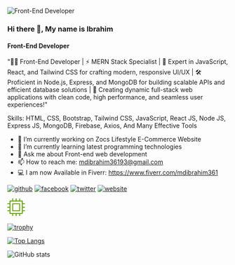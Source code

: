![Front-End Developer](https://i.ibb.co.com/9T62vdB/Banner.jpg)

### Hi there 👋, My name is Ibrahim
#### Front-End Developer


"👨‍💻 Front-End Developer | ⚡ MERN Stack Specialist | 🎨 Expert in JavaScript, React, and Tailwind CSS for crafting modern, responsive UI/UX | 🛠️ Proficient in Node.js, Express, and MongoDB for building scalable APIs and efficient database solutions | 🚀 Creating dynamic full-stack web applications with clean code, high performance, and seamless user experiences!"

Skills: HTML, CSS, Bootstrap, Tailwind CSS, JavaScript, React JS, Node JS, Express JS, MongoDB, Firebase, Axios, And Many Effective Tools

- 🔭 I’m currently working on Zocs Lifestyle E-Commerce Website 
- 🌱 I’m currently learning latest programming technologies
- 💬 Ask me about Front-end web development 
- 📫 How to reach me: mdibrahim36193@gmail.com
- 💻 I am now Available in Fiverr: https://www.fiverr.com/mdibrahim361


[<img src='https://cdn.jsdelivr.net/npm/simple-icons@3.0.1/icons/github.svg' alt='github' height='40'>](https://github.com/BFIbrahim)  [<img src='https://cdn.jsdelivr.net/npm/simple-icons@3.0.1/icons/facebook.svg' alt='facebook' height='40'>](https://www.facebook.com/mdibrahim361)  [<img src='https://cdn.jsdelivr.net/npm/simple-icons@3.0.1/icons/twitter.svg' alt='twitter' height='40'>](https://twitter.com/MdIbrahim361)  [<img src='https://cdn.jsdelivr.net/npm/simple-icons@3.0.1/icons/icloud.svg' alt='website' height='40'>](https://incredible-buttercream-137712.netlify.app/)  

<a href='https://docs.github.com/en/developers'><img src='https://raw.githubusercontent.com/acervenky/animated-github-badges/master/assets/devbadge.gif' width='40' height='40'></a> 

[![trophy](https://github-profile-trophy.vercel.app/?username=BFIbrahim)](https://github.com/ryo-ma/github-profile-trophy)

[![Top Langs](https://github-readme-stats.vercel.app/api/top-langs/?username=BFIbrahim)](https://github.com/anuraghazra/github-readme-stats)

![GitHub stats](https://github-readme-stats.vercel.app/api?username=BFIbrahim&show_icons=true)  

